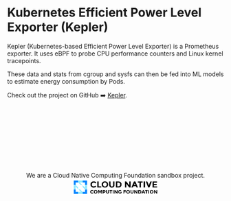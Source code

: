 # Kubernetes Efficient Power Level Exporter (Kepler)

Kepler (Kubernetes-based Efficient Power Level Exporter) is a Prometheus exporter. It uses eBPF to probe CPU performance counters and Linux kernel tracepoints.

These data and stats from cgroup and sysfs can then be fed into ML models to estimate energy consumption by Pods.

Check out the project on GitHub ➡️ [Kepler](https://github.com/sustainable-computing-io/kepler).


</br></br></br></br></br></br></br></br>
<p style="text-align: center;">
We are a Cloud Native Computing Foundation sandbox project.

<img src="cncf-color-bg.svg" width="40%" height="20%">
</p>